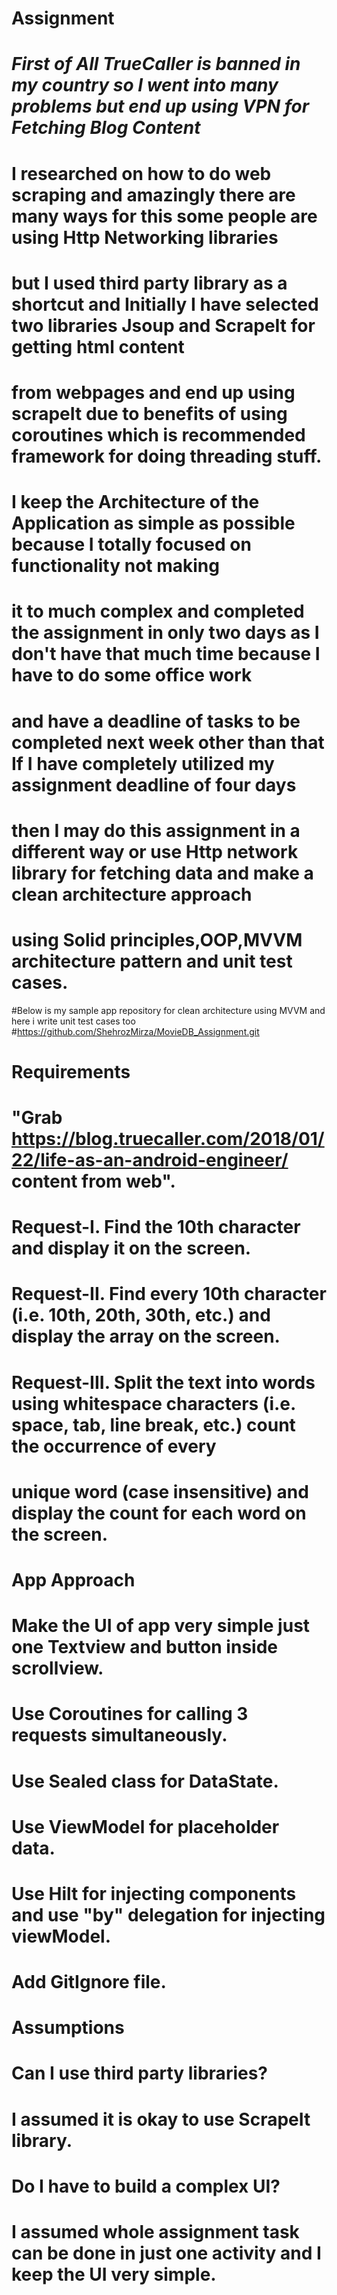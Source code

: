 # Assignment

# ***First of All TrueCaller is banned in my country so I went into many problems but end up using VPN for Fetching Blog Content***

# I researched on how to do web scraping and amazingly there are many ways for this some people are using Http Networking libraries
# but I used third party library as a shortcut and Initially I have selected two libraries Jsoup and ScrapeIt for getting html content
# from webpages and end up using scrapeIt due to benefits of using coroutines which is recommended framework for doing threading stuff.

# I keep the Architecture of the Application as simple as possible because I totally focused on functionality not making 
# it to much complex and completed the assignment in only two days as I don't have that much time because I have to do some office work 
# and have a deadline of tasks to be completed next week other than that If I have completely utilized my assignment deadline of four days 
# then I may do this assignment in a different way or use Http network library for fetching data and make a clean architecture approach 
# using Solid principles,OOP,MVVM architecture pattern and unit test cases.

#Below is my sample app repository for clean architecture using MVVM and here i write unit test cases too       
#https://github.com/ShehrozMirza/MovieDB_Assignment.git

# Requirements
# "Grab https://blog.truecaller.com/2018/01/22/life-as-an-android-engineer/ content from web".
# Request-I.  Find the 10th character and display it on the screen.
# Request-II. Find every 10th character (i.e. 10th, 20th, 30th, etc.) and display the array on the screen.
# Request-III. Split the text into words using whitespace characters (i.e. space, tab, line break, etc.) count the occurrence of every
# unique word (case insensitive) and display the count for each word on the screen.

# App Approach
# Make the UI of app very simple just one Textview and button inside scrollview.
# Use Coroutines for calling 3 requests simultaneously.
# Use Sealed class for DataState.
# Use ViewModel for placeholder data.
# Use Hilt for injecting components and use "by" delegation for injecting viewModel.
# Add GitIgnore file.

# Assumptions 
# Can I use third party libraries?
# I assumed it is okay to use ScrapeIt library.

# Do I have to build a complex UI?
# I assumed whole assignment task can be done in just one activity and I keep the UI very simple. 
